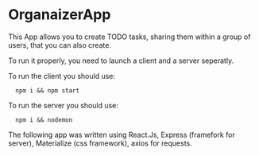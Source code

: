 # OrganaizerApp

This App allows you to create TODO tasks, sharing them within a group of users, that you can also create.

To run it properly, you need to launch a client and a server seperatly.

To run the client you should use:

      npm i && npm start
      
      
To run the server you should use:

      npm i && nodemon      


The following app was written using React.Js, Express (framefork for server), Materialize (css framework), axios for requests.
